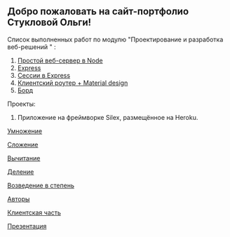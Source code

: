 ## Добро пожаловать на сайт-портфолио Стукловой Ольги!
Список выполненных работ по модулю "Проектирование и разработка веб-решений " :
1. [Простой веб-сервер в Node](https://github.com/stuklovao/13.03.18)
2. [Express](https://github.com/stuklovao/Express) 
3. [Сессии в Express](https://github.com/stuklovao/express_session)
4. [Клиентский роутер + Material design](https://github.com/stuklovao/router)
5. [Борд](https://kodaktor.ru/3ae91f2_2a3f2)

Проекты:
1. Приложение на фреймворке Silex, размещённое на Heroku.

[Умножение](https://molpik.herokuapp.com/mult/10/2)

[Сложение](https://molpik.herokuapp.com/add/10/2)

[Вычитание](https://molpik.herokuapp.com/sub/10/2)

[Деление](https://molpik.herokuapp.com/div/10/2)

[Возведение в степень](https://molpik.herokuapp.com/pow/10/2)

[Авторы](https://molpik.herokuapp.com/author)

[Клиентская часть](https://kodaktor.ru/157f210)

[Презентация](https://slides.com/molpik/deck-1#/)
